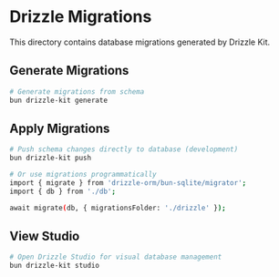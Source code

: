 # Drizzle Migrations

This directory contains database migrations generated by Drizzle Kit.

## Generate Migrations

```bash
# Generate migrations from schema
bun drizzle-kit generate
```

## Apply Migrations

```bash
# Push schema changes directly to database (development)
bun drizzle-kit push

# Or use migrations programmatically
import { migrate } from 'drizzle-orm/bun-sqlite/migrator';
import { db } from './db';

await migrate(db, { migrationsFolder: './drizzle' });
```

## View Studio

```bash
# Open Drizzle Studio for visual database management
bun drizzle-kit studio
```
